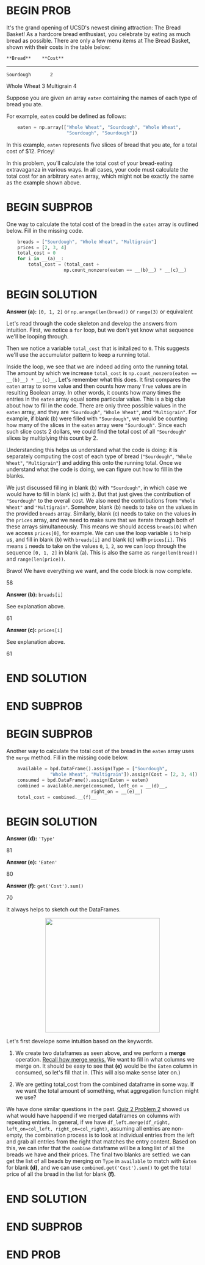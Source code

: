 # BEGIN PROB

It's the grand opening of UCSD's newest dining attraction: The Bread
Basket! As a hardcore bread enthusiast, you celebrate by eating as much
bread as possible. There are only a few menu items at The Bread Basket,
shown with their costs in the table below:

    **Bread**    **Cost**
  ------------- ----------
    Sourdough       2
   Whole Wheat      3
   Multigrain       4

Suppose you are given an array `eaten` containing the names of each type
of bread you ate.

For example, `eaten` could be defined as follows:

```py
    eaten = np.array(["Whole Wheat", "Sourdough", "Whole Wheat", 
                      "Sourdough", "Sourdough"])
```

In this example, `eaten` represents five slices of bread that you ate,
for a total cost of $\$12$. Pricey!

In this problem, you'll calculate the total cost of your bread-eating
extravaganza in various ways. In all cases, your code must calculate the
total cost for an arbitrary `eaten` array, which might not be exactly
the same as the example shown above.

# BEGIN SUBPROB

One way to calculate the total cost of the bread in the `eaten`
array is outlined below. Fill in the missing code.

```py
    breads = ["Sourdough", "Whole Wheat", "Multigrain"]
    prices = [2, 3, 4]
    total_cost = 0
    for i in __(a)__:
        total_cost = (total_cost + 
                     np.count_nonzero(eaten == __(b)__) * __(c)__)
```

# BEGIN SOLUTION

**Answer (a):** `[0, 1, 2]` or `np.arange(len(bread))` or `range(3)` or equivalent

Let's read through the code skeleton and develop the answers from intuition. First, we notice a `for` loop, but we don't yet know what sequence we'll be looping through.

Then we notice a variable `total_cost` that is initalized to `0`. This suggests we'll use the accumulator pattern to keep a running total. 

Inside the loop, we see that we are indeed adding onto the running total. The amount by which we increase `total_cost` is `np.count_nonzero(eaten == __(b)__) * __(c)__`. Let's remember what this does. It first compares the `eaten` array to some value and then counts how many `True` values are in resulting Boolean array. In other words, it counts how many times the entries in the `eaten` array equal some particular value. This is a big clue about how to fill in the code. There are only three possible values in the `eaten` array, and they are `"Sourdough"`, `"Whole Wheat"`, and `"Multigrain"`. For example, if blank (b) were filled with `"Sourdough"`, we would be counting how many of the slices in the `eaten` array were `"Sourdough"`. Since each such slice costs 2 dollars, we could find the total cost of all `"Sourdough"` slices by multiplying this count by 2. 

Understanding this helps us understand what the code is doing: it is separately computing the cost of each type of bread (`"Sourdough"`, `"Whole Wheat"`, `"Multigrain"`) and adding this onto the running total. Once we understand what the code is doing, we can figure out how to fill in the blanks.

We just discussed filling in blank (b) with `"Sourdough"`, in which case we would have to fill in blank (c) with `2`. But that just gives the contribution of `"Sourdough"` to the overall cost. We also need the contributions from `"Whole Wheat"` and `"Multigrain"`. Somehow, blank (b) needs to take on the values in the provided `breads` array. Similarly, blank (c) needs to take on the values in the `prices` array, and we need to make sure that we iterate through both of these arrays simultaneously. This means we should access `breads[0]` when we access `prices[0]`, for example. We can use the loop variable `i` to help us, and fill in blank (b) with `breads[i]` and blank (c) with `prices[i]`. This means `i` needs to take on the values `0`, `1`, `2`, so we can loop through the sequence `[0, 1, 2]` in blank (a). This is also the same as `range(len(bread))` and `range(len(price))`. 

Bravo! We have everything we want, and the code block is now complete.

<average>58</average>

**Answer (b):** `breads[i]`

See explanation above.

<average>61</average>

**Answer (c):** `prices[i]`

See explanation above.

<average>61</average>

 
# END SOLUTION

# END SUBPROB

# BEGIN SUBPROB

Another way to calculate the total cost of the bread in the `eaten`
array uses the `merge` method. Fill in the missing code below.

```py
    available = bpd.DataFrame().assign(Type = ["Sourdough", 
                "Whole Wheat", "Multigrain"]).assign(Cost = [2, 3, 4])
    consumed = bpd.DataFrame().assign(Eaten = eaten)
    combined = available.merge(consumed, left_on = __(d)__, 
                               right_on = __(e)__)   
    total_cost = combined.__(f)__
```

# BEGIN SOLUTION

**Answer (d):** `'Type'`

<average>81</average>

**Answer (e):** `'Eaten'`

<average>80</average>

**Answer (f):** `get('Cost').sum()`

<average>70</average>

It always helps to sketch out the DataFrames. 
<center><img src="../assets/images/wi25-midterm/q5-2.png" width=300></center>

Let's first develope some intuition based on the keywords.  

1. We create two dataframes as seen above, and we perform a **merge** operation. [Recall how merge works.](https://dsc-courses.github.io/bpd-reference/docs/documentation/building-organizing/df.merge())   We want to fill in what columns we merge on. It should be easy to see that **(e)** would be the `Eaten` column in consumed, so let's fill that in. (This will also make sense later on.)

2. We are getting total_cost from the combined dataframe in some way. If we want the total amount of something, what aggregation function might we use? 

We have done similar questions in the past. [Quiz 2 Problem 2](https://practice.dsc10.com/wi25-quiz2/index.html) showed us what would have happend if we merged dataframes on columns with repeating entries. In general, if we have `df_left.merge(df_right, left_on=col_left, right_on=col_right)`, assuming all entries are non-empty, the combination process is to look at individual entries from the left and grab all entries from the right that matches the entry content. Based on this, we can infer that the `combine` dataframe will be a long list of all the breads we have and their prices. The final two blanks are settled: we can get the list of all beads by merging on `Type` in `available` to match with `Eaten` for blank **(d)**, and we can use `combined.get('Cost').sum()` to get the total price of all the bread in the list for blank **(f)**. 
# END SOLUTION

# END SUBPROB

# END PROB
